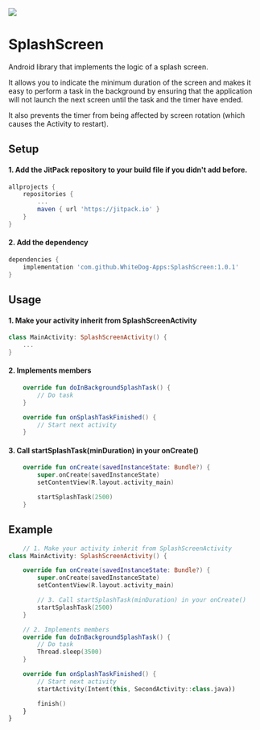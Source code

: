 [![](https://jitpack.io/v/WhiteDog-Apps/SplashScreen.svg)](https://jitpack.io/#WhiteDog-Apps/SplashScreen)

# SplashScreen
Android library that implements the logic of a splash screen.

It allows you to indicate the minimum duration of the screen and makes it easy to perform a task in the background by ensuring that the application will not launch the next screen until the task and the timer have ended.

It also prevents the timer from being affected by screen rotation (which causes the Activity to restart).

## Setup
#### 1. Add the JitPack repository to your build file if you didn't add before.
```gradle
allprojects {
    repositories {
        ...
        maven { url 'https://jitpack.io' }
    }
}
```

#### 2. Add the dependency
```gradle
dependencies {
    implementation 'com.github.WhiteDog-Apps:SplashScreen:1.0.1'
}
```

## Usage
#### 1.  Make your activity inherit from SplashScreenActivity
```kotlin
class MainActivity: SplashScreenActivity() {
    ...
}
```

#### 2.  Implements members
```kotlin
    override fun doInBackgroundSplashTask() {
        // Do task
    }

    override fun onSplashTaskFinished() {
        // Start next activity
    }
```

#### 3.  Call startSplashTask(minDuration) in your onCreate()
```kotlin
    override fun onCreate(savedInstanceState: Bundle?) {
        super.onCreate(savedInstanceState)
        setContentView(R.layout.activity_main)

        startSplashTask(2500)
    }
```

## Example
```kotlin
    // 1. Make your activity inherit from SplashScreenActivity
class MainActivity: SplashScreenActivity() {

    override fun onCreate(savedInstanceState: Bundle?) {
        super.onCreate(savedInstanceState)
        setContentView(R.layout.activity_main)

        // 3. Call startSplashTask(minDuration) in your onCreate()
        startSplashTask(2500)
    }

    // 2. Implements members
    override fun doInBackgroundSplashTask() {
        // Do task
        Thread.sleep(3500)
    }

    override fun onSplashTaskFinished() {
        // Start next activity
        startActivity(Intent(this, SecondActivity::class.java))

        finish()
    }
}
```
